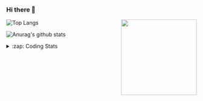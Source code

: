 ### Hi there 👋

<!--
**tao8687/tao8687** is a ✨ _special_ ✨ repository because its `README.md` (this file) appears on your GitHub profile.

Here are some ideas to get you started:

- 🔭 I’m currently working on ...
- 🌱 I’m currently learning ...
- 👯 I’m looking to collaborate on ...
- 🤔 I’m looking for help with ...
- 💬 Ask me about ...
- 📫 How to reach me: ...
- 😄 Pronouns: ...
- ⚡ Fun fact: ...
-->

<img align='right' src="https://media.giphy.com/media/M9gbBd9nbDrOTu1Mqx/giphy.gif" width="200">

  
![Top Langs](https://github-readme-stats.vercel.app/api/top-langs/?username=tao8687&layout=compact&title_color=23238E&text_color=A67D3D)

![Anurag's github stats](https://github-readme-stats.vercel.app/api?username=tao8687&show_icons=true&&text_color=A67D3D&title_color=23238E&show_icons=false&count_private=true&hide=stars)

<details>
  <summary>:zap: Coding Stats</summary>
  <b>
<!--START_SECTION:waka-->

```text
From: 24 July 2022 - To: 31 July 2022

C            16 hrs 59 mins  ██████████████▒░░░░░░░░░░   57.09 %
C++          5 hrs 37 mins   ████▓░░░░░░░░░░░░░░░░░░░░   18.92 %
Markdown     3 hrs 14 mins   ██▓░░░░░░░░░░░░░░░░░░░░░░   10.88 %
CMake        1 hr 8 mins     █░░░░░░░░░░░░░░░░░░░░░░░░   03.83 %
Git Config   49 mins         ▓░░░░░░░░░░░░░░░░░░░░░░░░   02.75 %
Other        47 mins         ▓░░░░░░░░░░░░░░░░░░░░░░░░   02.67 %
```

<!--END_SECTION:waka-->
</details>
